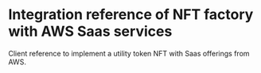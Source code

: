 <!-- @format -->

# Integration reference of NFT factory with AWS Saas services

Client reference to implement a utility token NFT with Saas offerings from AWS.
